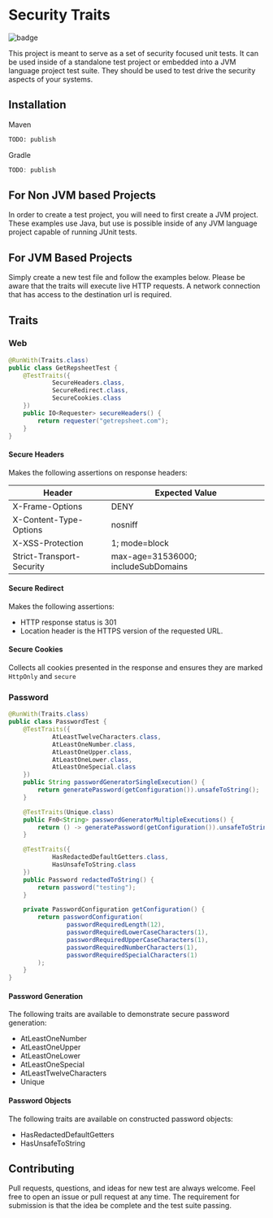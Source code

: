 # Security Traits

![badge](https://action-badges.now.sh/abedra/security_traits?action=Java+CI)

This project is meant to serve as a set of security focused unit tests. It can be used inside of a standalone test project or embedded into a JVM language project test suite. They should be used to test drive the security aspects of your systems.

## Installation

Maven
```xml
TODO: publish
```

Gradle
```groovy
TODO: publish
```

## For Non JVM based Projects

In order to create a test project, you will need to first create a JVM project. These examples use Java, but use is possible inside of any JVM language project capable of running JUnit tests.

## For JVM Based Projects

Simply create a new test file and follow the examples below. Please be aware that the traits will execute live HTTP requests. A network connection that has access to the destination url is required.

## Traits

### Web

```java
@RunWith(Traits.class)
public class GetRepsheetTest {
    @TestTraits({
            SecureHeaders.class,
            SecureRedirect.class,
            SecureCookies.class
    })
    public IO<Requester> secureHeaders() {
        return requester("getrepsheet.com");
    }
}
```

#### Secure Headers

Makes the following assertions on response headers:

| Header                   | Expected Value |
|--------------------------|------------------------------------|
|X-Frame-Options           | DENY                               |
|X-Content-Type-Options    | nosniff                            |
|X-XSS-Protection          | 1; mode=block                      |
|Strict-Transport-Security | max-age=31536000; includeSubDomains|

#### Secure Redirect

Makes the following assertions:

* HTTP response status is 301
* Location header is the HTTPS version of the requested URL.

#### Secure Cookies

Collects all cookies presented in the response and ensures they are marked `HttpOnly` and `secure`

### Password

```java
@RunWith(Traits.class)
public class PasswordTest {
    @TestTraits({
            AtLeastTwelveCharacters.class,
            AtLeastOneNumber.class,
            AtLeastOneUpper.class,
            AtLeastOneLower.class,
            AtLeastOneSpecial.class
    })
    public String passwordGeneratorSingleExecution() {
        return generatePassword(getConfiguration()).unsafeToString();
    }

    @TestTraits(Unique.class)
    public Fn0<String> passwordGeneratorMultipleExecutions() {
        return () -> generatePassword(getConfiguration()).unsafeToString();
    }

    @TestTraits({
            HasRedactedDefaultGetters.class,
            HasUnsafeToString.class
    })
    public Password redactedToString() {
        return password("testing");
    }

    private PasswordConfiguration getConfiguration() {
        return passwordConfiguration(
                passwordRequiredLength(12),
                passwordRequiredLowerCaseCharacters(1),
                passwordRequiredUpperCaseCharacters(1),
                passwordRequiredNumberCharacters(1),
                passwordRequiredSpecialCharacters(1)
        );
    }
}
```

#### Password Generation

The following traits are available to demonstrate secure password generation:

* AtLeastOneNumber
* AtLeastOneUpper
* AtLeastOneLower
* AtLeastOneSpecial
* AtLeastTwelveCharacters
* Unique

#### Password Objects

The following traits are available on constructed password objects:

* HasRedactedDefaultGetters
* HasUnsafeToString

## Contributing

Pull requests, questions, and ideas for new test are always welcome. Feel free to open an issue or pull request at any time. The requirement for submission is that the idea be complete and the test suite passing.

